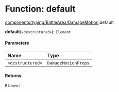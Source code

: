 # Function: default

[components/typing/BattleArea/DamageMotion](../modules/components_typing_BattleArea_DamageMotion.md).default

**default**(`«destructured»`): `Element`

#### Parameters

| Name | Type |
| :------ | :------ |
| `«destructured»` | `DamageMotionProps` |

#### Returns

`Element`
